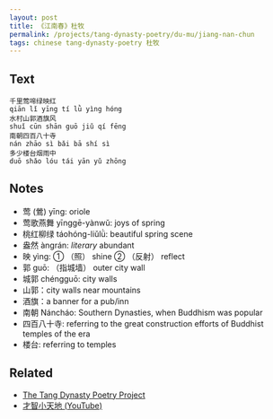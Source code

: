```yaml
---
layout: post
title: 《江南春》杜牧
permalink: /projects/tang-dynasty-poetry/du-mu/jiang-nan-chun
tags: chinese tang-dynasty-poetry 杜牧
---
```


## Text

```
千里莺啼绿映红
qiān lǐ yīng tí lǜ yìng hóng
水村山郭酒旗风
shuǐ cūn shān guō jiǔ qí fēng
南朝四百八十寺
nán zhāo sì bǎi bā shí sì
多少楼台烟雨中
duō shǎo lóu tái yān yǔ zhōng
```

## Notes

* 莺 (鶯) yīnɡ: oriole
* 莺歌燕舞 yīnɡɡē-yànwǔ: joys of spring
* 桃红柳绿 táohónɡ-liǔlǜ: beautiful spring scene
* 盎然 ànɡrán: *literary* abundant
* 映 yìnɡ: ① （照） shine ② （反射） reflect
* 郭 ɡuō: （指城墙） outer city wall
* 城郭 chénɡɡuō: city walls
* 山郭：city walls near mountains
* 酒旗：a banner for a pub/inn
* 南朝 Náncháo: Southern Dynasties, when Buddhism was popular
* 四百八十寺: referring to the great construction efforts of Buddhist temples of the era
* 楼台: referring to temples

## Related

* [The Tang Dynasty Poetry Project](/projects/tang-dynasty-poetry-project)
* [才智小天地 (YouTube)](https://youtu.be/iJXbXkmOaW0)
